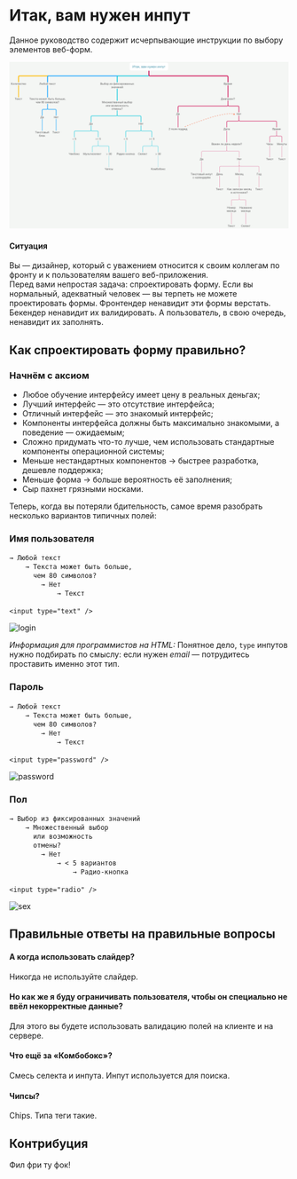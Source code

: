 # Итак, вам нужен инпут
Данное руководство содержит исчерпывающие инструкции по выбору элементов веб-форм.

![so-you-need-an-input](https://raw.githubusercontent.com/pfrankov/so-you-need-an-input/master/so-you-need-an-input.png)

#### Ситуация
Вы — дизайнер, который с уважением относится к своим коллегам по фронту и к пользователям вашего веб-приложения.  
Перед вами непростая задача: спроектировать форму. Если вы нормальный, адекватный человек — вы терпеть не можете проектировать формы. Фронтендер ненавидит эти формы верстать. Бекендер ненавидит их валидировать. А пользователь, в свою очередь, ненавидит их заполнять.

## Как спроектировать форму правильно?
### Начнём с аксиом
- Любое обучение интерфейсу имеет цену в реальных деньгах;
- Лучший интерфейс — это отсутствие интерфейса;
- Отличный интерфейс — это знакомый интерфейс;
- Компоненты интерфейса должны быть максимально знакомыми, а поведение — ожидаемым;
- Сложно придумать что-то лучше, чем использовать стандартные компоненты операционной системы;
- Меньше нестандартных компонентов → быстрее разработка, дешевле поддержка;
- Меньше форма → больше вероятность её заполнения;
- Сыр пахнет грязными носками.

Теперь, когда вы потеряли бдительность, самое время разобрать несколько вариантов типичных полей:

### Имя пользователя
```
→ Любой текст
	→ Текста может быть больше,
	  чем 80 символов?
		→ Нет
			→ Текст
      
<input type="text" />
```
<img width="143" alt="login" src="https://user-images.githubusercontent.com/584632/37020922-acfbb112-212e-11e8-8358-897063c28916.png">

_Информация для программистов на HTML:_ Понятное дело, `type` инпутов нужно подбирать по смыслу: если нужен *email* — потрудитесь проставить именно этот тип.

### Пароль
```
→ Любой текст
	→ Текста может быть больше,
	  чем 80 символов?
		→ Нет
			→ Текст
      
<input type="password" />
```
<img width="138" alt="password" src="https://user-images.githubusercontent.com/584632/37020924-ad171f06-212e-11e8-998b-4f6eaed0029f.png">

### Пол
```
→ Выбор из фиксированных значений
	→ Множественный выбор
	  или возможность
	  отмены?
		→ Нет
			→ < 5 вариантов
				→ Радио-кнопка
      
<input type="radio" />
```
<img width="215" alt="sex" src="https://user-images.githubusercontent.com/584632/37020925-ad364fca-212e-11e8-80c5-180a46afca8e.png">


## Правильные ответы на правильные вопросы
#### А когда использовать слайдер?
Никогда не используйте слайдер.

#### Но как же я буду ограничивать пользователя, чтобы он специально не ввёл некорректные данные?
Для этого вы будете использовать валидацию полей на клиенте и на сервере.

#### Что ещё за «Комбобокс»?
Смесь селекта и инпута. Инпут используется для поиска. 

#### Чипсы?
Chips. Типа теги такие.

## Контрибуция
Фил фри ту фок!
